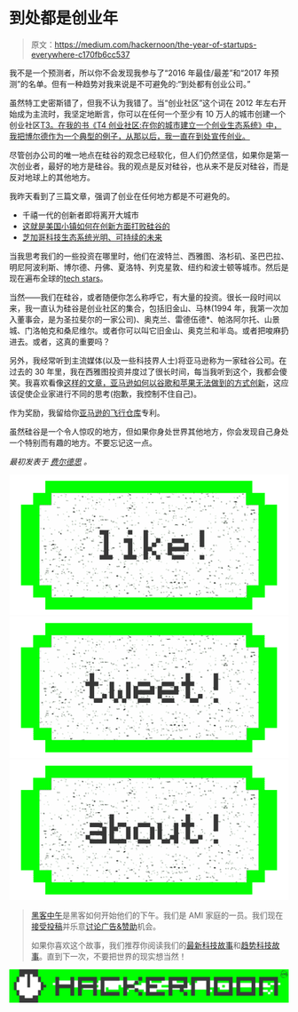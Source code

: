 # 到处都是创业年

> 原文：<https://medium.com/hackernoon/the-year-of-startups-everywhere-c170fb6cc537>

我不是一个预测者，所以你不会发现我参与了“2016 年最佳/最差”和“2017 年预测”的名单。但有一种趋势对我来说是不可避免的:“到处都有创业公司。”

虽然特工史密斯错了，但我不认为我错了。当“创业社区”这个词在 2012 年左右开始成为主流时，我坚定地断言，你可以在任何一个至少有 10 万人的城市创建一个创业社区[T3。在我的书《T4 创业社区:在你的城市建立一个创业生态系统》中，我把博尔德作为一个典型的例子，从那以后，我一直在到处宣传创业。](https://hackernoon.com/tagged/community)

尽管创办公司的唯一地点在硅谷的观念已经软化，但人们仍然坚信，如果你是第一次创业者，最好的地方是硅谷。我的观点是反对硅谷，也从来不是反对硅谷，而是反对地球上的其他地方。

我昨天看到了三篇文章，强调了创业在任何地方都是不可避免的。

*   千禧一代的创新者即将离开大城市
*   [这就是美国小镇如何在创新方面打败硅谷的](/@scobleizer/here-s-how-small-town-america-is-primed-to-beat-silicon-valley-in-innovation-3923049865ed#.64y0h6v46)
*   [芝加哥科技生态系统光明、可持续的未来](https://mattermark.com/bright-sustainable-future-chicagos-technology-ecosystem/?utm_campaign=Mattermark+Daily&utm_source=hs_email&utm_medium=email&utm_content=39860850&_hsenc=p2ANqtz--fTuOuiMtxqgeGhpSzmAZkuUS07vZ7zVIo7Xs7bho3ECK-saHN3pdB6baUBPOXETkO_OcaevV_VPmWiqk2z0_QP3_Mtw&_hsmi=39860850)

当我思考我们的一些投资在哪里时，他们在波特兰、西雅图、洛杉矶、圣巴巴拉、明尼阿波利斯、博尔德、丹佛、夏洛特、列克星敦、纽约和波士顿等城市。然后是现在遍布全球的[tech stars](http://www.techstars.com/programs/)。

当然——我们在硅谷，或者随便你怎么称呼它，有大量的投资。很长一段时间以来，我一直认为硅谷是创业社区的集合，包括旧金山、马林(1994 年，我第一次加入董事会，是为圣拉斐尔的一家公司)、奥克兰、雷德伍德*、帕洛阿尔托、山景城、门洛帕克和桑尼维尔。或者你可以叫它旧金山、奥克兰和半岛。或者把唆麻扔进去。或者，这真的重要吗？

另外，我经常听到主流媒体(以及一些科技界人士)将亚马逊称为一家硅谷公司。在过去的 30 年里，我在西雅图投资并度过了很长时间，每当我听到这个，我都会傻笑。我喜欢看像[这样的文章，亚马逊如何以谷歌和苹果无法做到的方式创新](http://www.vox.com/new-money/2016/12/28/13889840/amazon-innovation-google-apple)，这应该促使企业家进行不同的思考(抱歉，我控制不住自己)。

作为奖励，我留给你[亚马逊的飞行仓库](http://www.bbc.com/news/technology-38458867)专利。

虽然硅谷是一个令人惊叹的地方，但如果你身处世界其他地方，你会发现自己身处一个特别而有趣的地方。不要忘记这一点。

*最初发表于* [*费尔德思*](http://www.feld.com/archives/2016/12/year-startups-everywhere.html) *。*

[![](img/50ef4044ecd4e250b5d50f368b775d38.png)](http://bit.ly/HackernoonFB)[![](img/979d9a46439d5aebbdcdca574e21dc81.png)](https://goo.gl/k7XYbx)[![](img/2930ba6bd2c12218fdbbf7e02c8746ff.png)](https://goo.gl/4ofytp)

> [黑客中午](http://bit.ly/Hackernoon)是黑客如何开始他们的下午。我们是 AMI 家庭的一员。我们现在[接受投稿](http://bit.ly/hackernoonsubmission)并乐意[讨论广告&赞助](mailto:partners@amipublications.com)机会。
> 
> 如果你喜欢这个故事，我们推荐你阅读我们的[最新科技故事](http://bit.ly/hackernoonlatestt)和[趋势科技故事](https://hackernoon.com/trending)。直到下一次，不要把世界的现实想当然！

![](img/be0ca55ba73a573dce11effb2ee80d56.png)